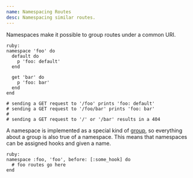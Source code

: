 ```yaml
---
name: Namespacing Routes
desc: Namespacing similar routes.
---
```


Namespaces make it possible to group routes under a common URI.

    ruby:
    namespace 'foo' do
      default do
        p 'foo: default'
      end

      get 'bar' do
        p 'foo: bar'
      end
    end

    # sending a GET request to '/foo' prints 'foo: default'
    # sending a GET request to '/foo/bar' prints 'foo: bar'
    #
    # sending a GET request to '/' or '/bar' results in a 404

A namespace is implemented as a special kind of [group](/docs/routing#groups), so everything about a group is also true of a namespace. This means that namespaces can be assigned hooks and given a name.

    ruby:
    namespace :foo, 'foo', before: [:some_hook] do
      # foo routes go here
    end
